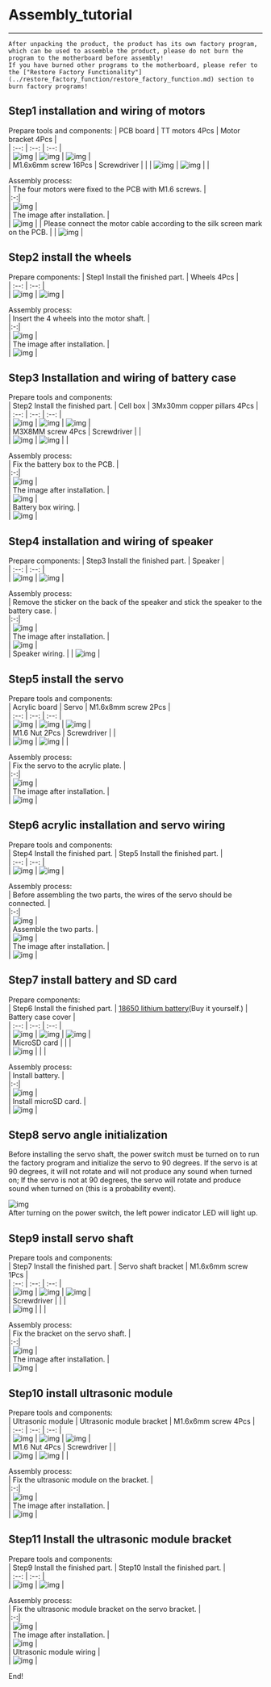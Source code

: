 # Assembly_tutorial  
-------------------
```{note}
After unpacking the product, the product has its own factory program, which can be used to assemble the product, please do not burn the program to the motherboard before assembly!     
If you have burned other programs to the motherboard, please refer to the ["Restore Factory Functionality"](../restore_factory_function/restore_factory_function.md) section to burn factory programs!  
```             

Step1 installation and wiring of motors
---------------------------------------    
Prepare tools and components:
| PCB board | TT motors 4Pcs | Motor bracket 4Pcs |     
| :--: | :--: | :--: |    
| ![img](../_static/assembly/img/1img.jpg) | ![img](../_static/assembly/img/2img.jpg) | ![img](../_static/assembly/img/3img.jpg) |   
| M1.6x6mm screw 16Pcs | Screwdriver |  |
| ![img](../_static/assembly/img/4img.jpg) | ![img](../_static/assembly/img/5img.jpg) |  |

Assembly process:     
| The four motors were fixed to the PCB with M1.6 screws. |     
|:-:|       
| ![img](../_static/assembly/img/6img.jpg) |    
| The image after installation. |    
| ![img](../_static/assembly/img/7img.jpg) | 
| Please connect the motor cable according to the silk screen mark on the PCB. |
| ![img](../_static/assembly/img/24img.jpg) |   

Step2 install the wheels
------------------------ 
Prepare components:
| Step1 Install the finished part. | Wheels 4Pcs |       
| :--: | :--: |           
| ![img](../_static/assembly/img/8img.jpg) | ![img](../_static/assembly/img/9img.jpg) |     

Assembly process:     
| Insert the 4 wheels into the motor shaft. |     
|:-:|       
| ![img](../_static/assembly/img/10img.jpg) |    
| The image after installation. |    
| ![img](../_static/assembly/img/11img.jpg) | 

Step3 Installation and wiring of battery case
--------------------------------------------- 
Prepare tools and components:     
| Step2 Install the finished part. | Cell box | 3Mx30mm copper pillars 4Pcs |       
| :--: | :--: | :--: |           
| ![img](../_static/assembly/img/12img.jpg) | ![img](../_static/assembly/img/13img.jpg) | ![img](../_static/assembly/img/14img.jpg) |    
| M3X8MM screw 4Pcs | Screwdriver | |   
| ![img](../_static/assembly/img/15img.jpg) | ![img](../_static/assembly/img/5img.jpg) |  |

Assembly process:     
| Fix the battery box to the PCB. |     
|:-:|       
| ![img](../_static/assembly/img/16img.jpg) |    
| The image after installation. |    
| ![img](../_static/assembly/img/17img.jpg) |   
| Battery box wiring. |    
| ![img](../_static/assembly/img/23img.jpg) | 

Step4 installation and wiring of speaker
---------------------------------------- 
Prepare components:
| Step3 Install the finished part. | Speaker |        
| :--: | :--: |           
| ![img](../_static/assembly/img/18img.jpg) | ![img](../_static/assembly/img/19img.jpg) |      

Assembly process:     
| Remove the sticker on the back of the speaker and stick the speaker to the battery case. |      
|:-:|       
| ![img](../_static/assembly/img/20img.jpg) |     
| The image after installation. |    
| ![img](../_static/assembly/img/21img.jpg) |     
| Speaker wiring. |
| ![img](../_static/assembly/img/22img.jpg) |  

Step5 install the servo
----------------------- 
Prepare tools and components:      
| Acrylic board | Servo | M1.6x8mm screw 2Pcs |      
| :--: | :--: | :--: |               
| ![img](../_static/assembly/img/25img.jpg) | ![img](../_static/assembly/img/26img.jpg) | ![img](../_static/assembly/img/27img.jpg) |        
| M1.6 Nut 2Pcs | Screwdriver | |   
| ![img](../_static/assembly/img/31img.jpg) | ![img](../_static/assembly/img/5img.jpg) | |

Assembly process:     
| Fix the servo to the acrylic plate. |      
|:-:|       
| ![img](../_static/assembly/img/29img.jpg) |     
| The image after installation. |    
| ![img](../_static/assembly/img/30img.jpg) |     

Step6 acrylic installation and servo wiring
------------------------------------------- 
Prepare tools and components:      
| Step4 Install the finished part. | Step5 Install the finished part. |             
| :--: | :--: |                  
| ![img](../_static/assembly/img/21img.jpg) | ![img](../_static/assembly/img/30img.jpg) |            

Assembly process:     
| Before assembling the two parts, the wires of the servo should be connected. |      
|:-:|       
| ![img](../_static/assembly/img/36img.jpg) |    
| Assemble the two parts. |    
| ![img](../_static/assembly/img/37img.jpg) |    
| The image after installation. |    
| ![img](../_static/assembly/img/38img.jpg) |  

Step7 install battery and SD card
---------------------------------   
Prepare components:   
| Step6 Install the finished part. | [18650 lithium battery](../Overview/Overview.md/#recommended-battery-specifications)(Buy it yourself.) | Battery case cover |           
| :--: | :--: | :--: |                     
| ![img](../_static/assembly/img/40img.jpg) | ![img](../_static/assembly/img/49img.jpg) | ![img](../_static/assembly/img/50img.jpg) |  
| MicroSD card | | |    
| ![img](../_static/assembly/img/47img.jpg) | | |             

Assembly process:     
| Install battery. |      
|:-:|       
| ![img](../_static/assembly/img/51img.jpg) |    
| Install microSD card. |    
| ![img](../_static/assembly/img/52img.jpg) |    

Step8 servo angle initialization
--------------------------------      
Before installing the servo shaft, the power switch must be turned on to run the factory program and initialize the servo to 90 degrees. If the servo is at 90 degrees, it will not rotate and will not produce any sound when turned on; If the servo is not at 90 degrees, the servo will rotate and produce sound when turned on (this is a probability event).    

![img](../_static/assembly/img/46img.jpg)     
After turning on the power switch, the left power indicator LED will light up.          

Step9 install servo shaft
------------------------- 
Prepare tools and components:      
| Step7 Install the finished part. | Servo shaft bracket | M1.6x6mm screw 1Pcs |      
| :--: | :--: | :--: |               
| ![img](../_static/assembly/img/40img.jpg) | ![img](../_static/assembly/img/39img.jpg) | ![img](../_static/assembly/img/4img.jpg) |        
| Screwdriver | | |   
| ![img](../_static/assembly/img/5img.jpg) | | |

Assembly process:     
| Fix the bracket on the servo shaft. |      
|:-:|       
| ![img](../_static/assembly/img/41img.jpg) |     
| The image after installation. |    
| ![img](../_static/assembly/img/42img.jpg) | 

Step10 install ultrasonic module
-------------------------------- 
Prepare tools and components:      
| Ultrasonic module | Ultrasonic module bracket | M1.6x6mm screw 4Pcs |      
| :--: | :--: | :--: |               
| ![img](../_static/assembly/img/32img.jpg) | ![img](../_static/assembly/img/33img.jpg) | ![img](../_static/assembly/img/4img.jpg) |        
| M1.6 Nut 4Pcs | Screwdriver | |   
| ![img](../_static/assembly/img/31img.jpg) | ![img](../_static/assembly/img/5img.jpg) | |

Assembly process:     
| Fix the ultrasonic module on the bracket. |      
|:-:|       
| ![img](../_static/assembly/img/34img.jpg) |     
| The image after installation. |    
| ![img](../_static/assembly/img/35img.jpg) |   

Step11 Install the ultrasonic module bracket   
-------------------------------------------- 
Prepare tools and components:      
| Step9 Install the finished part. | Step10 Install the finished part. |          
| :--: | :--: |                  
| ![img](../_static/assembly/img/35img.jpg) | ![img](../_static/assembly/img/42img.jpg) |          

Assembly process:     
| Fix the ultrasonic module bracket on the servo bracket. |      
|:-:|       
| ![img](../_static/assembly/img/43img.jpg) |     
| The image after installation. |    
| ![img](../_static/assembly/img/44img.jpg) |   
|  Ultrasonic module wiring |    
| ![img](../_static/assembly/img/45img.jpg) |    

End!